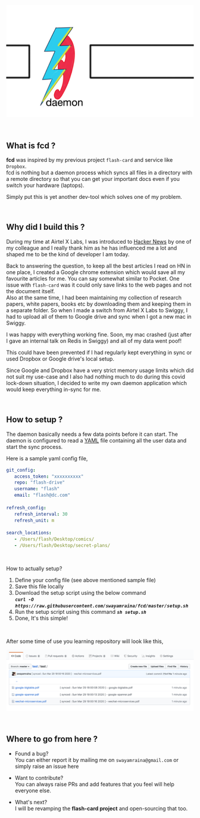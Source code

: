 ![baner](./resources/flash-card-daemon-banner.png)

<br>

## What is fcd ?

**fcd** was inspired by my previous project `flash-card` and service like `Dropbox`. <br>
fcd is nothing but a daemon process which syncs all files in a directory with a remote 
directory so that you can get your important docs even if you switch your hardware (laptops).

Simply put this is yet another dev-tool which solves one of my problem.



<br>

## Why did I build this ?

During my time at Airtel X Labs, I was introduced to [Hacker News](https://news.ycombinator.com/news)
by one of my colleague and I really thank him as he has influenced me a lot and shaped me to be 
the kind of developer I am today. 

Back to answering the question, to keep all the best articles I read on HN in one place, 
I created a Google chrome extension which would save all my favourite articles for me. 
You can say somewhat similar to Pocket. One issue with `flash-card` was it could only save 
links to the web pages and not the document itself. <br> 
Also at the same time, I had been maintaining my collection of research papers, white papers, 
books etc by downloading them and keeping them in a separate folder. 
So when I made a switch from Airtel X Labs to Swiggy, I had to upload all of them to Google 
drive and sync when I got a new mac in Swiggy.

I was happy with everything working fine. Soon, my mac crashed (just after I gave an internal
talk on Redis in Swiggy) and all of my data went poof! 

This could have been prevented if I had regularly kept everything in sync or used Dropbox or 
Google drive's local setup.    

Since Google and Dropbox have a very strict memory usage limits which did not suit my use-case 
and I also had nothing much to do during this covid lock-down situation, I decided to write my 
own daemon application which would keep everything in-sync for me.   



<br>

## How to setup ?

The daemon basically needs a few data points before it can start. The daemon is configured to
read a [YAML](https://en.wikipedia.org/wiki/YAML) file containing all the user data and start 
the sync process.

Here is a sample yaml config file,

```yaml
git_config:
   access_token: "xxxxxxxxxx"
   repo: "flash-drive"
   username: "flash"
   email: "flash@dc.com"

refresh_config:
   refresh_interval: 30
   refresh_unit: m

search_locations:
   - /Users/flash/Desktop/comics/
   - /Users/flash/Desktop/secret-plans/
```  

<br>

How to actually setup?

1. Define your config file (see above mentioned sample file) 
2. Save this file locally 
3. Download the setup script using the below command <br>
  ***`curl -O https://raw.githubusercontent.com/swayamraina/fcd/master/setup.sh`*** 
4. Run the setup script using this command ***`sh setup.sh`***  
5. Done, It's this simple!

<br>

After some time of use you learning repository will look like this,

![repository](./resources/sample-repo.png)

<br>

## Where to go from here ?

* Found a bug? <br>
  You can either report it by mailing me on `swayamraina@gmail.com` or simply raise an issue here

* Want to contribute? <br>
  You can always raise PRs and add features that you feel will help everyone else.
  
* What's next?  <br>
  I will be revamping the **flash-card project** and open-sourcing that too.


